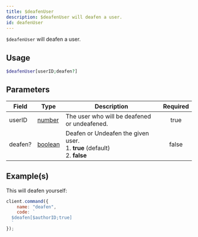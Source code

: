 ```yaml
---
title: $deafenUser
description: $deafenUser will deafen a user.
id: deafenUser
---
```


`$deafenUser` will deafen a user.

## Usage

```php
$deafenUser[userID;deafen?]
```

## Parameters

| Field   | Type                                                                                                | Description                                                                         | Required |
| ------- | --------------------------------------------------------------------------------------------------- | ----------------------------------------------------------------------------------- | :------: |
| userID  | [number](https://developer.mozilla.org/en-US/docs/Web/JavaScript/Reference/Global_Objects/Number)   | The user who will be deafened or undeafened.                                        |   true   |
| deafen? | [boolean](https://developer.mozilla.org/en-US/docs/Web/JavaScript/Reference/Global_Objects/Boolean) | Deafen or Undeafen the given user. <br /> 1. **true** (default) <br /> 2. **false** |  false   |

## Example(s)

This will deafen yourself:

```javascript
client.command({
    name: "deafen",
    code: `
  $deafen[$authorID;true]
  `
});
```
